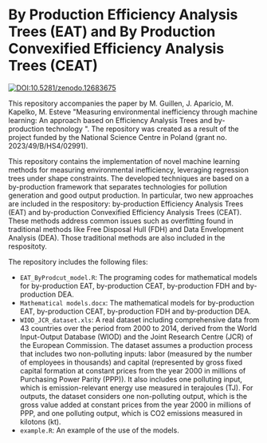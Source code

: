 # By Production Efficiency Analysis Trees (EAT) and By Production Convexified Efficiency Analysis Trees (CEAT)

[![DOI:10.5281/zenodo.12683675](http://img.shields.io/badge/DOI-10.5281/zenodo.12683675-B31B1B.svg)](https://zenodo.org/doi/10.5281/zenodo.12683675)

This repository accompanies the paper by M. Guillen, J. Aparicio, M. Kapelko, M. Esteve "Measuring environmental inefficiency through machine learning: An approach based on Efficiency Analysis Trees and by-production technology ".
The repository was created as a result of the project funded by the National Science Centre in Poland (grant no. 2023/49/B/HS4/02991).

This repository contains the implementation of novel machine learning methods for measuring environmental inefficiency, leveraging regression trees under shape constraints. The developed techniques are based on a by-production framework that separates technologies for pollution generation and good output production. In particular, two new approaches are included in the respository: by-production Efficiency Analysis Trees (EAT) and by-production Convexified Efficiency Analysis Trees (CEAT). These methods address common issues such as overfitting found in traditional methods like Free Disposal Hull (FDH) and Data Envelopment Analysis (DEA). Those traditional methods are also included in the respositoty.

The repository includes the following files: 
* `EAT_ByProdcut_model.R`: The programing codes for mathematical models for by-production EAT, by-production CEAT, by-production FDH and by-production DEA.
* `Mathematical models.docx`: The mathematical models for by-production EAT, by-production CEAT, by-production FDH and by-production DEA.
* `WIOD_JCR_dataset.xls`: A real dataset including comprehensive data from 43 countries over the period from 2000 to 2014, derived from the World Input-Output Database (WIOD) and the Joint Research Centre (JCR) of the European Commission. The dataset assumes a production process that includes two non-polluting inputs: labor (measured by the number of employees in thousands) and capital (represented by gross fixed capital formation at constant prices from the year 2000 in millions of Purchasing Power Parity (PPP)). It also includes one polluting input, which is emission-relevant energy use measured in terajoules (TJ). For outputs, the dataset considers one non-polluting output, which is the gross value added at constant prices from the year 2000 in millions of PPP, and one polluting output, which is CO2 emissions measured in kilotons (kt).
* `example.R`: An example of the use of the models.

